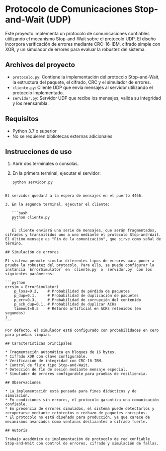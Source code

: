 # Protocolo de Comunicaciones Stop-and-Wait (UDP)

Este proyecto implementa un protocolo de comunicaciones confiables utilizando el mecanismo Stop-and-Wait sobre el protocolo UDP. El diseño incorpora verificación de errores mediante CRC-16-IBM, cifrado simple con XOR, y un simulador de errores para evaluar la robustez del sistema.

## Archivos del proyecto

- `protocolo.py`: Contiene la implementación del protocolo Stop-and-Wait, la estructura del paquete, el cifrado, CRC y el simulador de errores.
- `cliente.py`: Cliente UDP que envía mensajes al servidor utilizando el protocolo implementado.
- `servidor.py`: Servidor UDP que recibe los mensajes, valida su integridad y los reensambla.

## Requisitos

- Python 3.7 o superior
- No se requieren bibliotecas externas adicionales

## Instrucciones de uso

1. Abrir dos terminales o consolas.

2. En la primera terminal, ejecutar el servidor:

   ```bash
   python servidor.py
````

El servidor quedará a la espera de mensajes en el puerto 4466.

3. En la segunda terminal, ejecutar el cliente:

   ```bash
   python cliente.py
   ```

   El cliente enviará una serie de mensajes, que serán fragmentados, cifrados y transmitidos uno a uno mediante el protocolo Stop-and-Wait. El último mensaje es "Fin de la comunicación", que sirve como señal de término.

## Simulación de errores

El sistema permite simular diferentes tipos de errores para poner a prueba la robustez del protocolo. Para ello, se puede configurar la instancia `ErrorSimulator` en `cliente.py` o `servidor.py` con los siguientes parámetros:

```python
errsim = ErrorSimulator(
    p_loss=0.2,    # Probabilidad de pérdida de paquetes
    p_dup=0.1,     # Probabilidad de duplicación de paquetes
    p_err=0.3,     # Probabilidad de corrupción del contenido
    p_ack_dup=0.1, # Probabilidad de duplicar ACKs
    timeout=0.5    # Retardo artificial en ACKs retenidos (en segundos)
)
```

Por defecto, el simulador está configurado con probabilidades en cero para pruebas limpias.

## Características principales

* Fragmentación automática en bloques de 16 bytes.
* Cifrado XOR con clave configurable.
* Verificación de integridad con CRC-16-IBM.
* Control de flujo tipo Stop-and-Wait.
* Detección de fin de sesión mediante mensaje especial.
* Simulador de errores configurable para pruebas de resiliencia.

## Observaciones

* La implementación está pensada para fines didácticos y de simulación.
* En condiciones sin errores, el protocolo garantiza una comunicación confiable.
* En presencia de errores simulados, el sistema puede detectarlos y recuperarse mediante reintentos o rechazo de paquetes corruptos.
* El protocolo no está diseñado para producción, ya que carece de mecanismos avanzados como ventanas deslizantes o cifrado fuerte.

## Autoría

Trabajo académico de implementación de protocolo de red confiable Stop-and-Wait con control de errores, cifrado y simulación de fallas.